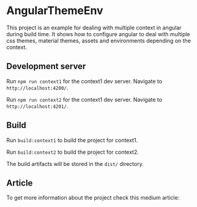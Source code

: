 # AngularThemeEnv

This project is an example for dealing with multiple context in angular 
during build time. It shows how to configure angular to deal with multiple css themes,
material themes, assets and environments depending on  the context.  

## Development server

Run `npm run context1` for the context1 dev server. Navigate to `http://localhost:4200/`.

Run `npm run context2` for the context1 dev server. Navigate to `http://localhost:4201/`.

## Build

Run `build:context1` to build the project for context1.

Run `build:context2` to build the project for context2.

The build artifacts will be stored in the `dist/` directory.

## Article

To get more information about the project check this medium article:
